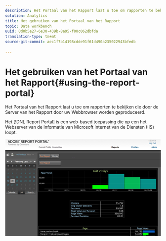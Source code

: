 ```yaml
---
description: Het Portaal van het Rapport laat u toe om rapporten te bekijken die door de Server van het Rapport door uw Webbrowser worden geproduceerd.
solution: Analytics
title: Het gebruiken van het Portaal van het Rapport
topic: Data workbench
uuid: 0d0b5e27-6e30-439b-8a95-f00c062dbfda
translation-type: tm+mt
source-git-commit: aec1f7b14198cdde91f61d490a235022943bfedb

---
```



# Het gebruiken van het Portaal van het Rapport{#using-the-report-portal}

Het Portaal van het Rapport laat u toe om rapporten te bekijken die door de Server van het Rapport door uw Webbrowser worden geproduceerd.

Het [!DNL Report Portal] is een web-based toepassing die op een het Webserver van de Informatie van Microsoft Internet van de Diensten (IIS) loopt.

![](assets/report_portal_home.png)

